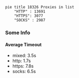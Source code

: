 
```mermaid
pie title 18326 Proxies in list
    "HTTP" : 13691
    "HTTPS": 3077
    "SOCKS" : 2987
```

### Some Info
#### Average Timeout

- mixed: 3.5s
- http: 1.7s
- https: 7.8s
- socks: 6.5s